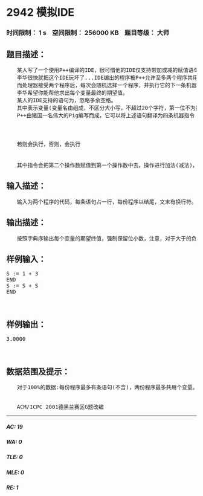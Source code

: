 # 2942 模拟IDE   
### 时间限制： 1 s&nbsp;&nbsp;&nbsp;&nbsp;空间限制： 256000 KB&nbsp;&nbsp;&nbsp;&nbsp;题目等级： 大师  
## 题目描述：  

<pre>
　　某人写了一个使用P++编译的IDE，很可惜他的IDE仅支持带加或减的赋值语句，并没有写完就被李华拿去玩了。
　　李华很快就把这个IDE玩坏了...IDE编出的程序被P++允许至多两个程序共用变量同时运行(好神奇他是怎么做到的)。比较幸运地是，两个程序的寄存器并没有出现共用的情况。
　　而处理器接受两个程序后，每次会随机选择一个程序，并执行它的下一条机器指令。这给李华Debug带来了很大的困难，因为处理器的执行顺序不唯一，最后各个变量的值也是不唯一的。
　　李华希望你能帮他求出每个变量最终的期望值。
　　某人的IDE支持的语句为，忽略多余空格。
　　其中表示变量(变量名由组成，不区分大小写，不超过20个字符，第一位不为数字)；表示操作数，可以是一个变量或者一个常量(不超过100的正整数)；表示运算符，可以是加号""或者减号""。
　　P++由猪国一名伟大的Pig编写而成，它可以将上述语句翻译为四条机器指令：

　　
　　
　　若则会执行，否则，会执行
　　

　　其中指令会把第二个操作数赋值到第一个操作数中去，操作进行加法(减法)，并将结果保存在第一个操作数中，为两个寄存器。注意，赋值会覆盖原来的值，以上操作没有涉及到清零。
</pre>
  
  
## 输入描述：  

<pre>
　　输入为两个程序的代码，每条语句占一行，每份程序以结尾，文末有换行符。
</pre>
  
  
## 输出描述：  

<pre>
　　按照字典序输出每个变量的期望终值，强制保留位小数，注意，对于大于的负数，你的程序不应输出""，而是输出""。
</pre>
  
  
## 样例输入：  

<pre>
S := 1 + 3
END
S := S + S
END


</pre>
  
  
## 样例输出：  

<pre>
3.0000


</pre>
  
  
## 数据范围及提示：  

<pre>
　　对于100%的数据:每份程序最多有条语句(不含)，两份程序最多共用个变量。
  

　　ACM/ICPC 2001德黑兰赛区G题改编
</pre>
  
  
***  

##### AC: 19  
##### WA: 0  
##### TLE: 0  
##### MLE: 0  
##### RE: 1  
